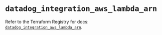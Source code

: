 # `datadog_integration_aws_lambda_arn`

Refer to the Terraform Registry for docs: [`datadog_integration_aws_lambda_arn`](https://registry.terraform.io/providers/datadog/datadog/3.34.0/docs/resources/integration_aws_lambda_arn).
